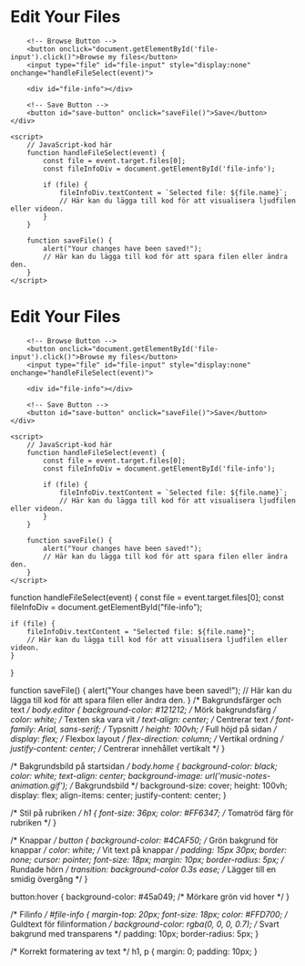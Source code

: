 <!DOCTYPE html>
<html lang="en">
<head>
    <meta charset="UTF-8">
    <meta name="viewport" content="width=device-width, initial-scale=1.0">
    <title>File Editor</title>
    <link rel="stylesheet" href="styles.css">
</head>
<body class="editor">
    <div class="editor-content">
        <h1>Edit Your Files</h1>

        <!-- Browse Button -->
        <button onclick="document.getElementById('file-input').click()">Browse my files</button>
        <input type="file" id="file-input" style="display:none" onchange="handleFileSelect(event)">
        
        <div id="file-info"></div>

        <!-- Save Button -->
        <button id="save-button" onclick="saveFile()">Save</button>
    </div>

    <script>
        // JavaScript-kod här
        function handleFileSelect(event) {
            const file = event.target.files[0];
            const fileInfoDiv = document.getElementById('file-info');
            
            if (file) {
                fileInfoDiv.textContent = `Selected file: ${file.name}`;
                // Här kan du lägga till kod för att visualisera ljudfilen eller videon.
            }
        }

        function saveFile() {
            alert("Your changes have been saved!");
            // Här kan du lägga till kod för att spara filen eller ändra den.
        }
    </script>
</body>
</html>
<!DOCTYPE html>
<html lang="en">
<head>
    <meta charset="UTF-8">
    <meta name="viewport" content="width=device-width, initial-scale=1.0">
    <title>File Editor</title>
    <link rel="stylesheet" href="styles.css">
</head>
<body class="editor">
    <div class="editor-content">
        <h1>Edit Your Files</h1>

        <!-- Browse Button -->
        <button onclick="document.getElementById('file-input').click()">Browse my files</button>
        <input type="file" id="file-input" style="display:none" onchange="handleFileSelect(event)">
        
        <div id="file-info"></div>

        <!-- Save Button -->
        <button id="save-button" onclick="saveFile()">Save</button>
    </div>

    <script>
        // JavaScript-kod här
        function handleFileSelect(event) {
            const file = event.target.files[0];
            const fileInfoDiv = document.getElementById('file-info');
            
            if (file) {
                fileInfoDiv.textContent = `Selected file: ${file.name}`;
                // Här kan du lägga till kod för att visualisera ljudfilen eller videon.
            }
        }

        function saveFile() {
            alert("Your changes have been saved!");
            // Här kan du lägga till kod för att spara filen eller ändra den.
        }
    </script>
</body>
</html>
function handleFileSelect(event) {
    const file = event.target.files[0];
    const fileInfoDiv = document.getElementById("file-info");
    
    if (file) {
        fileInfoDiv.textContent = "Selected file: ${file.name}";
        // Här kan du lägga till kod för att visualisera ljudfilen eller videon.
    }
}

function saveFile() {
    alert("Your changes have been saved!");
    // Här kan du lägga till kod för att spara filen eller ändra den.
}
/* Bakgrundsfärger och text */
body.editor {
    background-color: #121212; /* Mörk bakgrundsfärg */
    color: white; /* Texten ska vara vit */
    text-align: center; /* Centrerar text */
    font-family: Arial, sans-serif; /* Typsnitt */
    height: 100vh; /* Full höjd på sidan */
    display: flex; /* Flexbox layout */
    flex-direction: column; /* Vertikal ordning */
    justify-content: center; /* Centrerar innehållet vertikalt */
}

/* Bakgrundsbild på startsidan */
body.home {
    background-color: black;
    color: white;
    text-align: center;
    background-image: url('music-notes-animation.gif'); /* Bakgrundsbild */
    background-size: cover;
    height: 100vh;
    display: flex;
    align-items: center;
    justify-content: center;
}

/* Stil på rubriken */
h1 {
    font-size: 36px;
    color: #FF6347; /* Tomatröd färg för rubriken */
}

/* Knappar */
button {
    background-color: #4CAF50; /* Grön bakgrund för knappar */
    color: white; /* Vit text på knappar */
    padding: 15px 30px;
    border: none;
    cursor: pointer;
    font-size: 18px;
    margin: 10px;
    border-radius: 5px; /* Rundade hörn */
    transition: background-color 0.3s ease; /* Lägger till en smidig övergång */
}

button:hover {
    background-color: #45a049; /* Mörkare grön vid hover */
}

/* Filinfo */
#file-info {
    margin-top: 20px;
    font-size: 18px;
    color: #FFD700; /* Guldtext för filinformation */
    background-color: rgba(0, 0, 0, 0.7); /* Svart bakgrund med transparens */
    padding: 10px;
    border-radius: 5px;
}

/* Korrekt formatering av text */
h1, p {
    margin: 0;
    padding: 10px;
}
